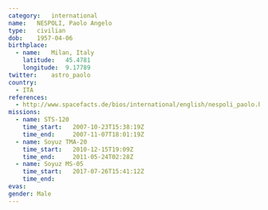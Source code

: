 ```yaml
---
category:	international
name:	NESPOLI, Paolo Angelo
type:	civilian
dob:	1957-04-06
birthplace:
  - name:	Milan, Italy
    latitude:	45.4781
    longitude:	9.17789
twitter:	astro_paolo
country:
  - ITA
references:
  - http://www.spacefacts.de/bios/international/english/nespoli_paolo.htm
missions:
  - name: STS-120
    time_start:   2007-10-23T15:38:19Z
    time_end:     2007-11-07T18:01:19Z
  - name: Soyuz TMA-20
    time_start:   2010-12-15T19:09Z
    time_end:     2011-05-24T02:28Z
  - name: Soyuz MS-05
    time_start:   2017-07-26T15:41:12Z
    time_end:     
evas:
gender:	Male
---
```


